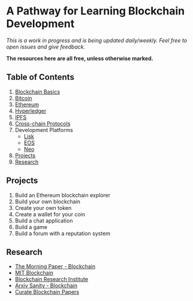 # A Pathway for Learning Blockchain Development

*This is a work in progress and is being updated daily/weekly. Feel free to open issues and give feedback.*

**The resources here are all free, unless otherwise marked.**

## Table of Contents

1. [Blockchain Basics](BLOCKCHAIN_BASICS.md)
1. [Bitcoin](BITCOIN.md)
1. [Ethereum](ETHEREUM.md)
1. [Hyperledger](HYPERLEDGER.md)
1. [IPFS](IPFS.md)
1. [Cross-chain Protocols](CROSSCHAIN_PROTOCOLS.md)
1. Development Platforms
   * [Lisk](LISK.md)
   * [EOS](EOS.md)
   * [Neo](NEO.md)
1. [Projects](#projects)
1. [Research](#research)

## Projects

1. Build an Ethereum blockchain explorer
1. Build your own blockchain
1. Create your own token
1. Create a wallet for your coin
1. Build a chat application
1. Build a game
1. Build a forum with a reputation system

## Research

* [The Morning Paper - Blockchain](https://blog.acolyer.org/?s=blockchain)
* [MIT Blockchain](http://blockchain.mit.edu/)
* [Blockchain Research Institute](https://www.blockchainresearchinstitute.org/)
* [Arxiv Sanity - Blockchain](http://www.arxiv-sanity.com/search?q=blockchain)
* [Curate Blockchain Papers](https://github.com/decrypto-org/blockchain-papers)
